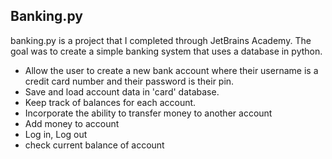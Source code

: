 
## Banking.py
banking.py is a project that I completed through JetBrains Academy. The goal was to create a simple banking system that uses a database in python. 


- Allow the user to create a new bank account where their username is a credit card number and their password is their pin. 
- Save and load account data in 'card' database. 
- Keep track of balances for each account. 
- Incorporate the ability to transfer money to another account
- Add money to account
- Log in, Log out
- check current balance of account

